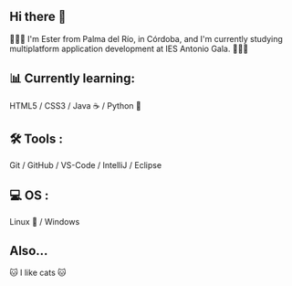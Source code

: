## Hi there 👋


👩🏻‍💻 I'm Ester from Palma del Río, in Córdoba, and I'm currently studying multiplatform application development at IES Antonio Gala. 👩🏻‍💻

## 📊 Currently learning:
HTML5 / CSS3 / Java ☕ / Python 🐍

## 🛠 Tools :
Git / GitHub / VS-Code / IntelliJ / Eclipse

## 💻 OS :
Linux 🐧 / Windows 

## Also...

🐱 I like cats 🐱
